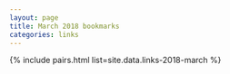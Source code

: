```yaml
---
layout: page
title: March 2018 bookmarks
categories: links
---
```


{% include pairs.html list=site.data.links-2018-march %}
